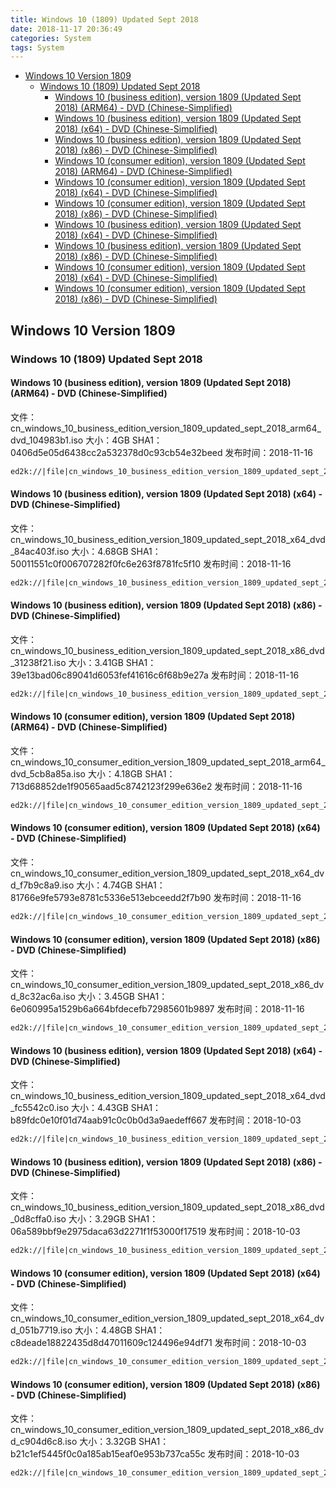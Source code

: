 ```yaml
---
title: Windows 10 (1809) Updated Sept 2018
date: 2018-11-17 20:36:49
categories: System
tags: System
---
```


<!-- more -->

<!-- TOC -->

- [Windows 10 Version 1809](#windows-10-version-1809)
  - [Windows 10 (1809) Updated Sept 2018](#windows-10-1809-updated-sept-2018)
    - [Windows 10 (business edition), version 1809 (Updated Sept 2018) (ARM64) - DVD (Chinese-Simplified)](#windows-10-business-edition-version-1809-updated-sept-2018-arm64---dvd-chinese-simplified)
    - [Windows 10 (business edition), version 1809 (Updated Sept 2018) (x64) - DVD (Chinese-Simplified)](#windows-10-business-edition-version-1809-updated-sept-2018-x64---dvd-chinese-simplified)
    - [Windows 10 (business edition), version 1809 (Updated Sept 2018) (x86) - DVD (Chinese-Simplified)](#windows-10-business-edition-version-1809-updated-sept-2018-x86---dvd-chinese-simplified)
    - [Windows 10 (consumer edition), version 1809 (Updated Sept 2018) (ARM64) - DVD (Chinese-Simplified)](#windows-10-consumer-edition-version-1809-updated-sept-2018-arm64---dvd-chinese-simplified)
    - [Windows 10 (consumer edition), version 1809 (Updated Sept 2018) (x64) - DVD (Chinese-Simplified)](#windows-10-consumer-edition-version-1809-updated-sept-2018-x64---dvd-chinese-simplified)
    - [Windows 10 (consumer edition), version 1809 (Updated Sept 2018) (x86) - DVD (Chinese-Simplified)](#windows-10-consumer-edition-version-1809-updated-sept-2018-x86---dvd-chinese-simplified)
    - [Windows 10 (business edition), version 1809 (Updated Sept 2018) (x64) - DVD (Chinese-Simplified)](#windows-10-business-edition-version-1809-updated-sept-2018-x64---dvd-chinese-simplified-1)
    - [Windows 10 (business edition), version 1809 (Updated Sept 2018) (x86) - DVD (Chinese-Simplified)](#windows-10-business-edition-version-1809-updated-sept-2018-x86---dvd-chinese-simplified-1)
    - [Windows 10 (consumer edition), version 1809 (Updated Sept 2018) (x64) - DVD (Chinese-Simplified)](#windows-10-consumer-edition-version-1809-updated-sept-2018-x64---dvd-chinese-simplified-1)
    - [Windows 10 (consumer edition), version 1809 (Updated Sept 2018) (x86) - DVD (Chinese-Simplified)](#windows-10-consumer-edition-version-1809-updated-sept-2018-x86---dvd-chinese-simplified-1)

<!-- /TOC -->

<a id="markdown-windows-10-version-1809" name="windows-10-version-1809"></a>

## Windows 10 Version 1809

<a id="markdown-windows-10-1809-updated-sept-2018" name="windows-10-1809-updated-sept-2018"></a>

### Windows 10 (1809) Updated Sept 2018

<a id="markdown-windows-10-business-edition-version-1809-updated-sept-2018-arm64---dvd-chinese-simplified" name="windows-10-business-edition-version-1809-updated-sept-2018-arm64---dvd-chinese-simplified"></a>

#### Windows 10 (business edition), version 1809 (Updated Sept 2018) (ARM64) - DVD (Chinese-Simplified)

文件：cn_windows_10_business_edition_version_1809_updated_sept_2018_arm64_dvd_104983b1.iso
大小：4GB
SHA1：0406d5e05d6438cc2a532378d0c93cb54e32beed
发布时间：2018-11-16

```markdown
ed2k://|file|cn_windows_10_business_edition_version_1809_updated_sept_2018_arm64_dvd_104983b1.iso|4298262528|FE2D82693ECB2DC2804299A13DC570D5|/
```

<a id="markdown-windows-10-business-edition-version-1809-updated-sept-2018-x64---dvd-chinese-simplified" name="windows-10-business-edition-version-1809-updated-sept-2018-x64---dvd-chinese-simplified"></a>

#### Windows 10 (business edition), version 1809 (Updated Sept 2018) (x64) - DVD (Chinese-Simplified)

文件：cn_windows_10_business_edition_version_1809_updated_sept_2018_x64_dvd_84ac403f.iso
大小：4.68GB
SHA1：50011551c0f006707282f0fc6e263f8781fc5f10
发布时间：2018-11-16

```markdown
ed2k://|file|cn_windows_10_business_edition_version_1809_updated_sept_2018_x64_dvd_84ac403f.iso|5028311040|7484013AAA64C8EF414B3F78DDACF99F|/
```

<a id="markdown-windows-10-business-edition-version-1809-updated-sept-2018-x86---dvd-chinese-simplified" name="windows-10-business-edition-version-1809-updated-sept-2018-x86---dvd-chinese-simplified"></a>

#### Windows 10 (business edition), version 1809 (Updated Sept 2018) (x86) - DVD (Chinese-Simplified)

文件：cn_windows_10_business_edition_version_1809_updated_sept_2018_x86_dvd_31238f21.iso
大小：3.41GB
SHA1：39e13bad06c89041d6053fef41616c6f68b9e27a
发布时间：2018-11-16

```markdown
ed2k://|file|cn_windows_10_business_edition_version_1809_updated_sept_2018_x86_dvd_31238f21.iso|3665960960|10896A79FACDF39ACAA327EB4386A59C|/
```

<a id="markdown-windows-10-consumer-edition-version-1809-updated-sept-2018-arm64---dvd-chinese-simplified" name="windows-10-consumer-edition-version-1809-updated-sept-2018-arm64---dvd-chinese-simplified"></a>

#### Windows 10 (consumer edition), version 1809 (Updated Sept 2018) (ARM64) - DVD (Chinese-Simplified)

文件：cn_windows_10_consumer_edition_version_1809_updated_sept_2018_arm64_dvd_5cb8a85a.iso
大小：4.18GB
SHA1：713d68852de1f90565aad5c8742123f299e636e2
发布时间：2018-11-16

```markdown
ed2k://|file|cn_windows_10_consumer_edition_version_1809_updated_sept_2018_arm64_dvd_5cb8a85a.iso|4487870464|CBBCB4F2FA4FFABE0C52404ED93A41E7|/
```

<a id="markdown-windows-10-consumer-edition-version-1809-updated-sept-2018-x64---dvd-chinese-simplified" name="windows-10-consumer-edition-version-1809-updated-sept-2018-x64---dvd-chinese-simplified"></a>

#### Windows 10 (consumer edition), version 1809 (Updated Sept 2018) (x64) - DVD (Chinese-Simplified)

文件：cn_windows_10_consumer_edition_version_1809_updated_sept_2018_x64_dvd_f7b9c8a9.iso
大小：4.74GB
SHA1：81766e9fe5793e8781c5336e513ebceedd2f7b90
发布时间：2018-11-16

```markdown
ed2k://|file|cn_windows_10_consumer_edition_version_1809_updated_sept_2018_x64_dvd_f7b9c8a9.iso|5085956096|226AB51B290C3C0393A6A17096CB7497|/
```

<a id="markdown-windows-10-consumer-edition-version-1809-updated-sept-2018-x86---dvd-chinese-simplified" name="windows-10-consumer-edition-version-1809-updated-sept-2018-x86---dvd-chinese-simplified"></a>

#### Windows 10 (consumer edition), version 1809 (Updated Sept 2018) (x86) - DVD (Chinese-Simplified)

文件：cn_windows_10_consumer_edition_version_1809_updated_sept_2018_x86_dvd_8c32ac6a.iso
大小：3.45GB
SHA1：6e060995a1529b6a664bfdecefb72985601b9897
发布时间：2018-11-16

```markdown
ed2k://|file|cn_windows_10_consumer_edition_version_1809_updated_sept_2018_x86_dvd_8c32ac6a.iso|3709065216|645A85A963F007C58B67A4FB32DE0925|/
```

<a id="markdown-windows-10-business-edition-version-1809-updated-sept-2018-x64---dvd-chinese-simplified-1" name="windows-10-business-edition-version-1809-updated-sept-2018-x64---dvd-chinese-simplified-1"></a>

#### Windows 10 (business edition), version 1809 (Updated Sept 2018) (x64) - DVD (Chinese-Simplified)

文件：cn_windows_10_business_edition_version_1809_updated_sept_2018_x64_dvd_fc5542c0.iso
大小：4.43GB
SHA1：b89fdc0e10f01d74aab91c0c0b0d3a9aedeff667
发布时间：2018-10-03

```markdown
ed2k://|file|cn_windows_10_business_edition_version_1809_updated_sept_2018_x64_dvd_fc5542c0.iso|4758683648|874CBCF3C5F0719EA18303E9CABFA4BE|/
```

<a id="markdown-windows-10-business-edition-version-1809-updated-sept-2018-x86---dvd-chinese-simplified-1" name="windows-10-business-edition-version-1809-updated-sept-2018-x86---dvd-chinese-simplified-1"></a>

#### Windows 10 (business edition), version 1809 (Updated Sept 2018) (x86) - DVD (Chinese-Simplified)

文件：cn_windows_10_business_edition_version_1809_updated_sept_2018_x86_dvd_0d8cffa0.iso
大小：3.29GB
SHA1：06a589bbf9e2975daca63d2271f1f53000f17519
发布时间：2018-10-03

```markdown
ed2k://|file|cn_windows_10_business_edition_version_1809_updated_sept_2018_x86_dvd_0d8cffa0.iso|3527944192|C23CD1EE37DD9E87D42874221CAE2C07|/
```

<a id="markdown-windows-10-consumer-edition-version-1809-updated-sept-2018-x64---dvd-chinese-simplified-1" name="windows-10-consumer-edition-version-1809-updated-sept-2018-x64---dvd-chinese-simplified-1"></a>

#### Windows 10 (consumer edition), version 1809 (Updated Sept 2018) (x64) - DVD (Chinese-Simplified)

文件：cn_windows_10_consumer_edition_version_1809_updated_sept_2018_x64_dvd_051b7719.iso
大小：4.48GB
SHA1：c8deade18822435d8d47011609c124496e94df71
发布时间：2018-10-03

```markdown
ed2k://|file|cn_windows_10_consumer_edition_version_1809_updated_sept_2018_x64_dvd_051b7719.iso|4808400896|B740D15C0A6056F4955A37792AB92501|/
```

<a id="markdown-windows-10-consumer-edition-version-1809-updated-sept-2018-x86---dvd-chinese-simplified-1" name="windows-10-consumer-edition-version-1809-updated-sept-2018-x86---dvd-chinese-simplified-1"></a>

#### Windows 10 (consumer edition), version 1809 (Updated Sept 2018) (x86) - DVD (Chinese-Simplified)

文件：cn_windows_10_consumer_edition_version_1809_updated_sept_2018_x86_dvd_c904d6c8.iso
大小：3.32GB
SHA1：b21c1ef5445f0c0a185ab15eaf0e953b737ca55c
发布时间：2018-10-03

```markdown
ed2k://|file|cn_windows_10_consumer_edition_version_1809_updated_sept_2018_x86_dvd_c904d6c8.iso|3564730368|B31577E3A3825925D4D7972457D5A264|/
```
